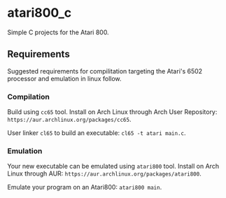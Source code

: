 # atari800_c
Simple C projects for the Atari 800.

## Requirements
Suggested requirements for compilitation targeting the Atari's 6502 processor and emulation in linux follow.

### Compilation
Build using `cc65` tool. Install on Arch Linux through Arch User Repository: `https://aur.archlinux.org/packages/cc65`.

User linker `cl65` to build an executable: `cl65 -t atari main.c`.

### Emulation
Your new executable can be emulated using `atari800` tool. Install on Arch Linux through AUR: `https://aur.archlinux.org/packages/atari800`.

Emulate your program on an Atari800: `atari800 main`.